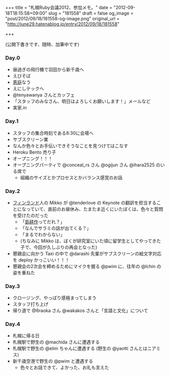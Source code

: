 +++
title = "札幌Ruby会議2012、参加メモ。"
date = "2012-09-18T18:15:58+09:00"
slug = "181558"
draft = false
og_image = "post/2012/09/18/181558-og-image.png"
original_url = "http://june29.hatenablog.jp/entry/2012/09/18/181558"

+++

<p>(公開下書きです、随時、加筆中です)</p>
<p></p>

<div class="section">
    <h3>Day.0</h3>
    
<ul>
<li>昼過ぎの飛行機で羽田から新千歳へ</li>
<li>えびそば</li>
<li>
<a class="keyword" href="http://d.hatena.ne.jp/keyword/%B7%C3%C4%ED">恵庭</a>なう</li>
<li>えにしテックへ</li>
<li>@tenyawanya さんとカッフェ</li>
<li>「スタッフのみなさん、明日はよろしくお願いします！」メールなど</li>
<li>実家.in</li>
</ul>
</div>
<div class="section">
    <h3>Day.1</h3>
    
<ul>
<li>スタッフの集合時刻である8:30に会場へ</li>
<li>サブスクリーン業</li>
<li>なんか色々とお手伝いできそうなことを見つけてはこなす</li>
<li>Heroku Bento 売り子</li>
<li>オープニング！！！</li>
<li>オープニングパーティで @conceal_rs さん @ogijun さん @ihara2525 のいる席で
<ul>
<li>組織のサイズとかプロセスとかバランス感覚のお話</li>
</ul>
</li>
</ul>
</div>
<div class="section">
    <h3>Day.2</h3>
    
<ul>
<li>
<a class="keyword" href="http://d.hatena.ne.jp/keyword/%A5%D5%A5%A3%A5%F3%A5%E9%A5%F3%A5%C9">フィンランド</a>人の Mikko が @tenderlove の Keynote の翻訳を担当することになっていて、直前のお昼休み、たまたま近くにいたぼくは、色々と質問を受けたのだった
<ul>
<li>「<a class="keyword" href="http://d.hatena.ne.jp/keyword/%C5%E7%B9%CC%BA%EE">島耕作</a>ってだれ？」</li>
<li>「なんでサラミの話が出てくる？」</li>
<li>「まるでわからない」</li>
<li>(ちなみに Mikko は、ぼくが研究室にいた頃に留学生としてやってきた子で、今回が久しぶりの再会となった)</li>
</ul>
</li>
<li>懇親会に向かう Taxi の中で @darashi 先輩がサブスクリーンの絵文字対応を deploy かっこいい！！！</li>
<li>懇親会の2次会を締めるためにマイクを握る @pwim に、往年の @lchin の姿を重ねた</li>
</ul>
</div>
<div class="section">
    <h3>Day.3</h3>
    
<ul>
<li>クロージング、やっぱり感極まってしまう</li>
<li>スタッフ打ち上げ</li>
<li>帰り道で @6raoka さん @wakakos さんと「言語と文化」について</li>
</ul>
</div>
<div class="section">
    <h3>Day.4</h3>
    
<ul>
<li>札幌に帰る日</li>
<li>札幌駅で野生の @machida さんに遭遇する</li>
<li>札幌駅で野生の @elim ちゃんに遭遇する (野生の @yaotti さんとはニアミス)</li>
<li>新千歳空港で野生の @pwim と遭遇する
<ul>
<li>色々とお話できて、よかった、お礼も言えた</li>
</ul>
</li>
</ul>
</div>